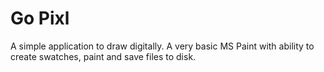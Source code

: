 # Go Pixl

A simple application to draw digitally. A very basic MS Paint with ability to create swatches, paint and save files to disk.